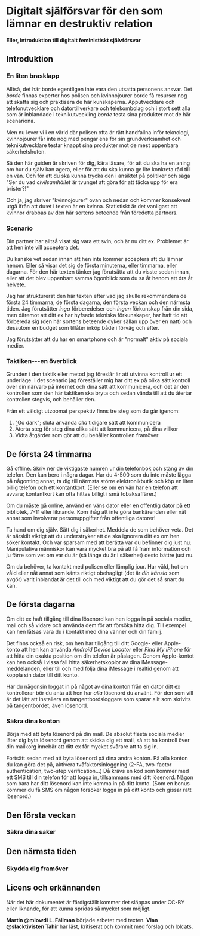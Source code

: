 # Digitalt själförsvar för den som lämnar en destruktiv relation

**Eller, introduktion till digitalt feministiskt självförsvar**

## Introduktion

### En liten brasklapp
Alltså, det här borde egentligen inte vara den utsatta personens ansvar. Det *borde* finnas experter hos polisen och kvinnojourer borde få resurser nog att skaffa sig och praktisera de här kunskaperna. Apputvecklare och telefonutvecklare och datortillverkare och telekombolag och i stort sett alla som är inblandade i teknikutveckling *borde* testa sina produkter mot de här scenariona.

Men nu lever vi i en värld där polisen ofta är rätt handfallna inför teknologi, kvinnojourer får inte nog med pengar ens för sin grundverksamhet och teknikutvecklare testar knappt sina produkter mot de mest uppenbara säkerhetshoten.

Så den här guiden är skriven för dig, kära läsare, för att du ska ha en aning om hur du själv kan agera, eller för att du ska kunna ge lite konkreta råd till en vän. Och för att du ska kunna trycka den i ansiktet på politiker och säga "Ser du vad *civilsamhället* är tvunget att göra för att täcka upp för era brister?!"

Och ja, jag skriver "kvinnojourer" ovan och nedan och kommer konsekvent utgå ifrån att du:et i texten är en kvinna. Statistiskt är det vanligast att kvinnor drabbas av den här sortens beteende från föredetta partners.

### Scenario
Din partner har alltså visat sig vara ett svin, och är nu ditt ex. Problemet är att hen inte vill acceptera det.

Du kanske vet sedan innan att hen inte kommer acceptera att du lämnar henom. Eller så visar det sig de första minuterna, eller timmarna, eller dagarna. För den här texten tänker jag förutsätta att du visste sedan innan, eller att det blev uppenbart samma ögonblick som du sa åt henom att dra åt helvete.

Jag har strukturerat den här texten efter vad jag skulle rekommendera de första 24 timmarna, de första dagarna, den första veckan och den närmsta tiden. Jag förutsätter *inga* förberedelser och *ingen* förkunskap från din sida, men däremot att ditt ex har hyfsade tekniska förkunskaper, har haft tid att förbereda sig (den här sortens beteende dyker sällan upp över en natt) och dessutom en budget som tillåter inköp både i förväg och efter.

Jag förutsätter att du har en smartphone och är "normalt" aktiv på sociala medier.

### Taktiken---en överblick
Grunden i den taktik eller metod jag föreslår är att utvinna kontroll ur ett underläge. I det scenario jag föreställer mig har ditt ex på olika sätt kontroll över din närvaro på internet och dina sätt att kommunicera, och det är den kontrollen som den här taktiken ska bryta och sedan vända till att du återtar kontrollen stegvis, och behåller den.

Från ett väldigt utzoomat perspektiv finns tre steg som du går igenom:

1. "Go dark"; sluta använda *alla* tidigare sätt att kommunicera
2. Återta steg för steg dina olika sätt att kommunicera, på dina villkor
3. Vidta åtgärder som gör att du behåller kontrollen framöver

## De första 24 timmarna
Gå offline. Skriv ner de viktigaste numren ur din telefonbok och stäng av din telefon. Den kan bero i några dagar. Har du 4-500 som du inte måste lägga på någonting annat, ta dig till närmsta större elektronikbutik och köp en liten billig telefon och ett kontantkort. (Eller se om en vän har en telefon att avvara; kontantkort kan ofta hittas billigt i små tobaksaffärer.)

Om du måste gå online, använd en väns dator eller en offentlig dator på ett bibliotek, 7-11 eller liknande. Kom ihåg att inte göra bankärenden eller nåt annat som involverar personuppgifter från offentliga datorer!

Ta hand om dig själv. Sätt dig i säkerhet. Meddela de som behöver veta. Det är särskilt viktigt att du understryker att de ska ignorera ditt ex om hen söker kontakt. Och var sparsam med att berätta var du befinner dig just nu. Manipulativa människor kan vara mycket bra på att få fram information och ju färre som vet om var du är (så länge du är i säkerhet) desto bättre just nu.

Om du behöver, ta kontakt med polisen eller lämplig jour. Har våld, hot om våld eller nåt annat som känts riktigt obehagligt (det är *din känsla* som avgör) varit inblandat är det till och med viktigt att du gör det så snart du kan. <!-- LÄNK TILL POLIS, JOUR, GUIDER MM -->

## De första dagarna
Om ditt ex haft tillgång till dina lösenord kan hen logga in på sociala medier, mail och så vidare och använda dem för att försöka hitta dig. Till exempel kan hen låtsas vara du i kontakt med dina vänner och din familj.

Det finns också en risk, om hen har tillgång till ditt Google- eller Apple-konto att hen kan använda *Android Device Locator* eller *Find My iPhone* för att hitta din exakta position om din telefon är påslagen. Genom Apple-kontot kan hen också i vissa fall hitta säkerhetskopior av dina iMessage-meddelanden, eller till och med följa dina iMessage i realtid genom att koppla sin dator till ditt konto.

Har du någonsin loggat in på något av dina konton från en dator ditt ex kontrollerar bör du anta att hen har *alla* lösenord du använt. För den som vill är det lätt att installera en tangentbordsloggare som sparar allt som skrivits på tangentbordet, även lösenord.

### Säkra dina konton
Börja med att byta lösenord på din mail. De absolut flesta sociala medier låter dig byta lösenord genom att skicka dig ett mail, så att ha kontroll över din mailkorg innebär att ditt ex får mycket svårare att ta sig in.

Fortsätt sedan med att byta lösenord på dina andra konton. På alla konton du kan göra det på, aktivera tvåfaktorsinloggning (2-FA, two-factor authentication, two-step verification...) Då krävs en kod som kommer med ett SMS till din telefon för att logga in, tillsammans med ditt lösenord. Någon som bara har ditt lösenord kan inte komma in på ditt konto. (Som en bonus kommer du få SMS om någon försöker logga in på ditt konto och gissar rätt lösenord.)

## Den första veckan

### Säkra dina saker

## Den närmsta tiden

### Skydda dig framöver

## Licens och erkännanden
När det här dokumentet är färdigställt kommer det släppas under CC-BY eller liknande, för att kunna spridas så mycket som möjligt.

**Martin @mlowdi L. Fällman** började arbetet med texten.
**Vian @slacktivisten Tahir** har läst, kritiserat och kommit med förslag och lolcats.